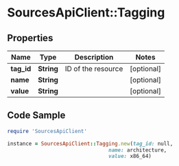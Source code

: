 # SourcesApiClient::Tagging

## Properties

Name | Type | Description | Notes
------------ | ------------- | ------------- | -------------
**tag_id** | **String** | ID of the resource | [optional] 
**name** | **String** |  | [optional] 
**value** | **String** |  | [optional] 

## Code Sample

```ruby
require 'SourcesApiClient'

instance = SourcesApiClient::Tagging.new(tag_id: null,
                                 name: architecture,
                                 value: x86_64)
```



